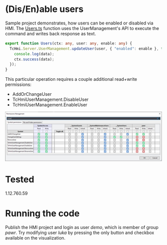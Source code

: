 # (Dis/En)able users

Sample project demonstrates, how users can be enabled or disabled via HMI. The [Users.ts](Users%20Enable/Users.ts) function uses the UserManagement's API to execute the command and writes back response as text.
```typescript
export function Users(ctx: any, user: any, enable: any) {
  TcHmi.Server.UserManagement.updateUser(user, { "enabled": enable }, function (data) {
    console.log(data);
    ctx.success(data);
  });
}
```

This particular operation requires a couple additional read+write permissions:
* AddOrChangeUser
* TcHmiUserManagement.DisableUser
* TcHmiUserManagement.EnableUser

![euser](Users%20Enable/Images/euser.png)

# Tested
1.12.760.59

# Running the code
Publish the HMI project and login as user *demo*, which is member of group *pawr*. Try modifying user *luka* by pressing the only button and checkbox available on the visualization.
